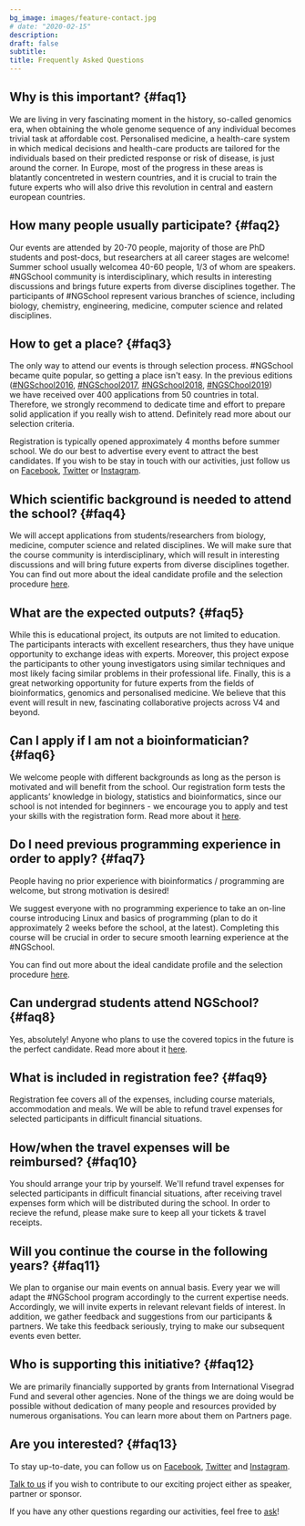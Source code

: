 ```yaml
---
bg_image: images/feature-contact.jpg
# date: "2020-02-15"
description: 
draft: false
subtitle: 
title: Frequently Asked Questions
---
```


## Why is this important? <a href="/faq/#faq1"><sup><i class="fas fa-link"></i></sup></a> {#faq1}

We are living in very fascinating moment in the history, so-called genomics era, 
when obtaining the whole genome sequence of any individual becomes trivial task 
at affordable cost. Personalised medicine, a health-care system in which 
medical decisions and health-care products are tailored for the individuals 
based on their predicted response or risk of disease, is just around the corner. 
In Europe, most of the progress in these areas is blatantly concentreted in 
western countries, and it is crucial to train the future experts who will also 
drive this revolution in central and eastern european countries.

## How many people usually participate? <a href="/faq/#faq2"><sup><i class="fas fa-link"></i></sup></a> {#faq2}

Our events are attended by 20-70 people, majority of those are PhD students 
and post-docs, but researchers at all career stages are welcome! 
Summer school usually welcomea 40-60 people, 1/3 of whom are speakers. #NGSchool 
community is interdisciplinary, which results in interesting discussions 
and brings future experts from diverse disciplines together. The participants 
of #NGSchool represent various branches of science, including biology, chemistry, 
engineering, medicine, computer science and related disciplines.  

## How to get a place? <a href="/faq/#faq3"><sup><i class="fas fa-link"></i></sup></a> {#faq3}

The only way to attend our events is through selection process. #NGSchool 
became quite popular, so getting a place isn't easy. In the previous editions 
([#NGSchool2016](/ngschool2016), [#NGSchool2017](/ngschool2017), 
[#NGSchool2018](/ngschool2018), [#NGSChool2019](/ngschool2019))  
we have received over 400 applications from 50 countries in total. 
Therefore, we strongly recommend to dedicate time and effort to prepare 
solid application if you really wish to attend. Definitely read more about 
our selection criteria.  

Registration is typically opened approximately 4 months before summer school. 
We do our best to advertise every event to attract the best candidates. 
If you wish to be stay in touch with our activities, just follow us on 
[Facebook](https://www.facebook.com/NGSchool.eu/), 
[Twitter](https://twitter.com/NGSchoolEU) or 
[Instagram](https://www.instagram.com/ngschooleu/).

## Which scientific background is needed to attend the school? <a href="/faq/#faq4"><sup><i class="fas fa-link"></i></sup></a> {#faq4}

We will accept applications from students/researchers from biology, medicine, 
computer science and related disciplines. We will make sure that the course 
community is interdisciplinary, which will result in interesting discussions 
and will bring future experts from diverse disciplines together.  
You can find out more about the ideal candidate profile and the selection 
procedure [here](/selection).  

## What are the expected outputs? <a href="/faq/#faq5"><sup><i class="fas fa-link"></i></sup></a> {#faq5}

While this is educational project, its outputs are not limited to education. 
The participants interacts with excellent researchers, thus they have unique 
opportunity to exchange ideas with experts. Moreover, this project expose the 
participants to other young investigators using similar techniques and most 
likely facing similar problems in their professional life. Finally, this is 
a great networking opportunity for future experts from the fields of 
bioinformatics, genomics and personalised medicine. We believe that this event 
will result in new, fascinating collaborative projects across V4 and beyond.  

## Can I apply if I am not a bioinformatician? <a href="/faq/#faq6"><sup><i class="fas fa-link"></i></sup></a> {#faq6}

We welcome people with different backgrounds as long as the person is motivated 
and will benefit from the school. Our registration form tests the applicants’ 
knowledge in biology, statistics and bioinformatics, since our school is not 
intended for beginners - we encourage you to apply and test your skills with 
the registration form. Read more about it [here](/selection).  

## Do I need previous programming experience in order to apply? <a href="/faq/#faq7"><sup><i class="fas fa-link"></i></sup></a> {#faq7}

People having no prior experience with bioinformatics / programming are welcome, 
but strong motivation is desired!

We suggest everyone with no programming experience to take an on-line course 
introducing Linux and basics of programming (plan to do it approximately 2 
weeks before the school, at the latest). Completing this course will be 
crucial in order to secure smooth learning experience at the #NGSchool.  

You can find out more about the ideal candidate profile and the selection 
procedure [here](/selection).  

## Can undergrad students attend NGSchool? <a href="/faq/#faq8"><sup><i class="fas fa-link"></i></sup></a> {#faq8}

Yes, absolutely! Anyone who plans to use the covered topics in the future 
is the perfect candidate. Read more about it [here](/selection).  

## What is included in registration fee? <a href="/faq/#faq9"><sup><i class="fas fa-link"></i></sup></a> {#faq9}

Registration fee covers all of the expenses, including course materials, 
accommodation and meals. We will be able to refund travel expenses for 
selected participants in difficult financial situations.  

## How/when the travel expenses will be reimbursed? <a href="/faq/#faq10"><sup><i class="fas fa-link"></i></sup></a> {#faq10}

You should arrange your trip by yourself. We'll refund travel expenses for
selected participants in difficult financial situations, after receiving 
travel expenses form which will be distributed during the school. 
In order to recieve the refund, please make sure to keep all your tickets & 
travel receipts.   

## Will you continue the course in the following years? <a href="/faq/#faq11"><sup><i class="fas fa-link"></i></sup></a> {#faq11}

We plan to organise our main events on annual basis. Every year we will adapt 
the #NGSchool program accordingly to the current expertise needs. Accordingly, 
we will invite experts in relevant relevant fields of interest. In addition, 
we gather feedback and suggestions from our participants & partners. We take 
this feedback seriously, trying to make our subsequent events even better.  

## Who is supporting this initiative? <a href="/faq/#faq12"><sup><i class="fas fa-link"></i></sup></a> {#faq12}

We are primarily financially supported by grants from International Visegrad 
Fund and several other agencies. None of the things we are doing would be 
possible without dedication of many people and resources provided by numerous 
organisations. You can learn more about them on Partners page.

## Are you interested? <a href="/faq/#faq13"><sup><i class="fas fa-link"></i></sup></a> {#faq13}

To stay up-to-date, you can follow us on 
[Facebook](https://www.facebook.com/NGSchool.eu/), 
[Twitter](https://twitter.com/NGSchoolEU) and 
[Instagram](https://www.instagram.com/ngschooleu/).  

[Talk to us](/contact) if you wish to contribute to our exciting project either as speaker, 
partner or sponsor.  

If you have any other questions regarding our activities, feel free to [ask](/contact)!
